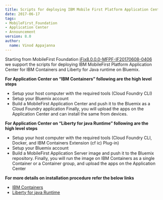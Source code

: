 ```yaml
---
title: Scripts for deploying IBM Mobile First Platform Application Center on Bluemix is released.
date: 2017-06-17
tags:
- MobileFirst_Foundation
- Application Center
- Announcement
version: 8.0
author:
  name: Vinod Appajanna
---
```

Starting from MobileFirst Foundation [iFix8.0.0.0-MFPF-IF20170608-0406](https://mobilefirstplatform.ibmcloud.com/blog/2017/06/08/8-0-ifix-release/) we support the scripts for deploying IBM MobileFirst Platform Application Center for IBM Containers and Liberty for Java runtime on Bluemix.


**For Application Center on “IBM Containers” following are the high level steps**


- Setup your host computer with the required tools (Cloud Foundry CLI)
- Setup your Bluemix account
- Build a MobileFirst Application Center and push it to the Bluemix as a Cloud Foundry application
Finally, you will upload the apps on the Application Center and can install the same from devices.


**For Application Center on “Liberty for java Runtime” following are the high level steps**


- Setup your host computer with the required tools (Cloud Foundry CLI, Docker, and IBM Containers Extension (cf ic) Plug-in)
- Setup your Bluemix account
- Build a MobileFirst Application Server image and push it to the Bluemix repository.
Finally, you will run the image on IBM Containers as a single Container or a Container group, and upload the apps on the Application Center

**For more details on installation procedure refer the below links**

- [IBM Containers](http://mobilefirstplatform.ibmcloud.com/tutorials/en/foundation/8.0/bluemix/mobilefirst-server-using-scripts/)
- [Liberty for java Runtime ](http://mobilefirstplatform.ibmcloud.com/tutorials/en/foundation/8.0/bluemix/mobilefirst-server-using-scripts-lbp/)
